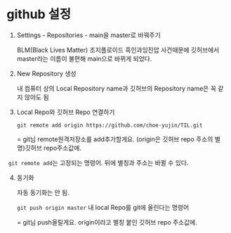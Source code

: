 # github 설정

1. Settings - Repositories - main을 master로 바꿔주기

   BLM(Black Lives Matter) 조지플로이드 흑인과잉진압 사건때문에 깃허브에서 master라는 이름이 불편해 main으로 바뀌게 되었다.

2. New Repository 생성

   내 컴퓨터 상의 Local Repository name과 깃허브의 Repository name은 꼭 같지 않아도 됨

3. Local Repo와 깃허브 Repo 연결하기

   `git remote add origin https://github.com/choe-yujin/TIL.git`

   = git님 remote원격저장소를 add추가할게요. (origin은 깃허브 repo 주소의 별명)깃허브 repo주소값에.

​		`git remote add`는 고정되는 명령어. 뒤에 별칭과 주소는 바뀔 수 있다.

4. 동기화 

   자동 동기화는 안 됨.

   `git push origin master` 내 local Repo를 git에 올린다는 명령어

   = git님 push올릴게요. origin이라고 별칭 붙인 깃허브 repo 주소값에.



